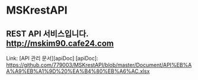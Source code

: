 # MSKrestAPI
REST API 서비스입니다.
http://mskim90.cafe24.com
-------------------------------------------------
Link: [API 관리 문서][apiDoc]
[apiDoc]: https://github.com/779003/MSKrestAPI/blob/master/Document/API%EB%AA%A9%EB%A1%9D%20%EA%B4%80%EB%A6%AC.xlsx

